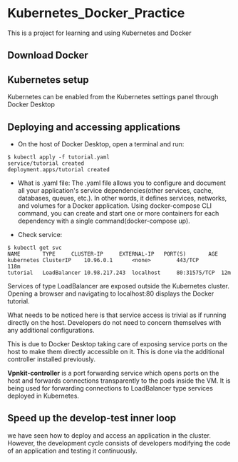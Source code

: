 # Kubernetes_Docker_Practice
This is a project for learning and using Kubernetes and Docker

## Download Docker

## Kubernetes setup
Kubernetes can be enabled from the Kubernetes settings panel through Docker Desktop

## Deploying and accessing applications
- On the host of Docker Desktop, open a terminal and run:
```
$ kubectl apply -f tutorial.yaml
service/tutorial created
deployment.apps/tutorial created
```
- What is .yaml file:
The .yaml file allows you to configure and document all your application's service dependencies(other services, cache, databases, queues, etc.). In other words, it defines services, networks, and volumes for a Docker application. Using docker-compose CLI command, you can create and start one or more containers for each dependency with a single command(docker-compose up).

- Check service:
```
$ kubectl get svc
NAME       TYPE   	CLUSTER-IP     EXTERNAL-IP   PORT(S)       AGE
kubernetes ClusterIP  	10.96.0.1      <none>        443/TCP       118m
tutorial   LoadBalancer 10.98.217.243  localhost     80:31575/TCP  12m
```

Services of type LoadBalancer are exposed outside the Kubernetes cluster. Opening a browser and navigating to localhost:80 displays the Docker tutorial.

What needs to be noticed here is that service access is trivial as if running directly on the host. Developers do not need to concern themselves with any additional configurations.

This is due to Docker Desktop taking care of exposing service ports on the host to make them directly accessible on it. This is done via the additional controller installed previously.

**Vpnkit-controller** is a port forwarding service which opens ports on the host and forwards connections transparently to the pods inside the VM. It is being used for forwarding connections to LoadBalancer type services deployed in Kubernetes.

## Speed up the develop-test inner loop
we have seen how to deploy and access an application in the cluster. However, the development cycle consists of developers modifying the code of an application and testing it continuously. 